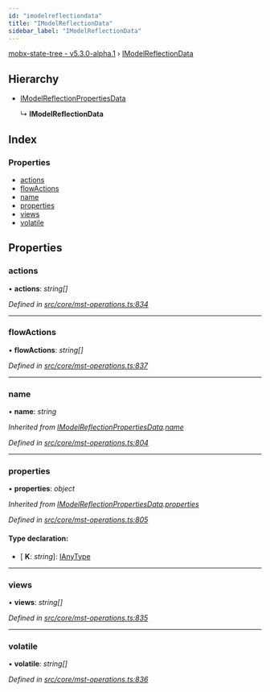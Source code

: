 ```yaml
---
id: "imodelreflectiondata"
title: "IModelReflectionData"
sidebar_label: "IModelReflectionData"
---
```


[mobx-state-tree - v5.3.0-alpha.1](../index.md) › [IModelReflectionData](imodelreflectiondata.md)

## Hierarchy

* [IModelReflectionPropertiesData](imodelreflectionpropertiesdata.md)

  ↳ **IModelReflectionData**

## Index

### Properties

* [actions](imodelreflectiondata.md#actions)
* [flowActions](imodelreflectiondata.md#flowactions)
* [name](imodelreflectiondata.md#name)
* [properties](imodelreflectiondata.md#properties)
* [views](imodelreflectiondata.md#views)
* [volatile](imodelreflectiondata.md#volatile)

## Properties

###  actions

• **actions**: *string[]*

*Defined in [src/core/mst-operations.ts:834](https://github.com/mobxjs/mobx-state-tree/blob/a397be56/src/core/mst-operations.ts#L834)*

___

###  flowActions

• **flowActions**: *string[]*

*Defined in [src/core/mst-operations.ts:837](https://github.com/mobxjs/mobx-state-tree/blob/a397be56/src/core/mst-operations.ts#L837)*

___

###  name

• **name**: *string*

*Inherited from [IModelReflectionPropertiesData](imodelreflectionpropertiesdata.md).[name](imodelreflectionpropertiesdata.md#name)*

*Defined in [src/core/mst-operations.ts:804](https://github.com/mobxjs/mobx-state-tree/blob/a397be56/src/core/mst-operations.ts#L804)*

___

###  properties

• **properties**: *object*

*Inherited from [IModelReflectionPropertiesData](imodelreflectionpropertiesdata.md).[properties](imodelreflectionpropertiesdata.md#properties)*

*Defined in [src/core/mst-operations.ts:805](https://github.com/mobxjs/mobx-state-tree/blob/a397be56/src/core/mst-operations.ts#L805)*

#### Type declaration:

* \[ **K**: *string*\]: [IAnyType](ianytype.md)

___

###  views

• **views**: *string[]*

*Defined in [src/core/mst-operations.ts:835](https://github.com/mobxjs/mobx-state-tree/blob/a397be56/src/core/mst-operations.ts#L835)*

___

###  volatile

• **volatile**: *string[]*

*Defined in [src/core/mst-operations.ts:836](https://github.com/mobxjs/mobx-state-tree/blob/a397be56/src/core/mst-operations.ts#L836)*
